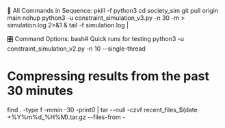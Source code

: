
🎯 All Commands in Sequence:
pkill -f python3
cd society_sim
git pull origin main
nohup python3 -u constraint_simulation_v3.py -n 30 -m > simulation.log 2>&1 &
tail -f simulation.log |

🎛️ Command Options:
bash# Quick runs for testing
python3 -u constraint_simulation_v2.py -n 10 --single-thread

# Compressing results from the past 30 minutes
find . -type f -mmin -30 -print0 | tar --null -czvf recent_files_$(date +%Y%m%d_%H%M).tar.gz --files-from -
